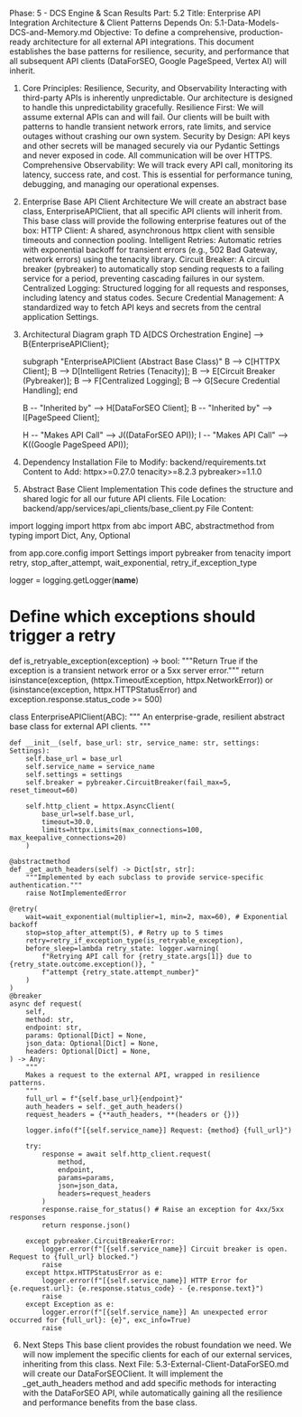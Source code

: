 Phase: 5 - DCS Engine & Scan Results
Part: 5.2
Title: Enterprise API Integration Architecture & Client Patterns
Depends On: 5.1-Data-Models-DCS-and-Memory.md
Objective: To define a comprehensive, production-ready architecture for all external API integrations. This document establishes the base patterns for resilience, security, and performance that all subsequent API clients (DataForSEO, Google PageSpeed, Vertex AI) will inherit.
1. Core Principles: Resilience, Security, and Observability
Interacting with third-party APIs is inherently unpredictable. Our architecture is designed to handle this unpredictability gracefully.
Resilience First: We will assume external APIs can and will fail. Our clients will be built with patterns to handle transient network errors, rate limits, and service outages without crashing our own system.
Security by Design: API keys and other secrets will be managed securely via our Pydantic Settings and never exposed in code. All communication will be over HTTPS.
Comprehensive Observability: We will track every API call, monitoring its latency, success rate, and cost. This is essential for performance tuning, debugging, and managing our operational expenses.
2. Enterprise Base API Client Architecture
We will create an abstract base class, EnterpriseAPIClient, that all specific API clients will inherit from. This base class will provide the following enterprise features out of the box:
HTTP Client: A shared, asynchronous httpx client with sensible timeouts and connection pooling.
Intelligent Retries: Automatic retries with exponential backoff for transient errors (e.g., 502 Bad Gateway, network errors) using the tenacity library.
Circuit Breaker: A circuit breaker (pybreaker) to automatically stop sending requests to a failing service for a period, preventing cascading failures in our system.
Centralized Logging: Structured logging for all requests and responses, including latency and status codes.
Secure Credential Management: A standardized way to fetch API keys and secrets from the central application Settings.
3. Architectural Diagram
graph TD
    A[DCS Orchestration Engine] --> B{EnterpriseAPIClient};

    subgraph "EnterpriseAPIClient (Abstract Base Class)"
        B --> C[HTTPX Client];
        B --> D[Intelligent Retries (Tenacity)];
        B --> E[Circuit Breaker (Pybreaker)];
        B --> F[Centralized Logging];
        B --> G[Secure Credential Handling];
    end

    B -- "Inherited by" --> H[DataForSEO Client];
    B -- "Inherited by" --> I[PageSpeed Client];

    H -- "Makes API Call" --> J((DataForSEO API));
    I -- "Makes API Call" --> K((Google PageSpeed API));

4. Dependency Installation
File to Modify: backend/requirements.txt
Content to Add:
httpx>=0.27.0
tenacity>=8.2.3
pybreaker>=1.1.0

5. Abstract Base Client Implementation
This code defines the structure and shared logic for all our future API clients.
File Location: backend/app/services/api_clients/base_client.py
File Content:

import logging
import httpx
from abc import ABC, abstractmethod
from typing import Dict, Any, Optional

from app.core.config import Settings
import pybreaker
from tenacity import retry, stop_after_attempt, wait_exponential, retry_if_exception_type

logger = logging.getLogger(__name__)

# Define which exceptions should trigger a retry
def is_retryable_exception(exception) -> bool:
    """Return True if the exception is a transient network error or a 5xx server error."""
    return isinstance(exception, (httpx.TimeoutException, httpx.NetworkError)) or \
           (isinstance(exception, httpx.HTTPStatusError) and exception.response.status_code >= 500)

class EnterpriseAPIClient(ABC):
    """
    An enterprise-grade, resilient abstract base class for external API clients.
    """
    
    def __init__(self, base_url: str, service_name: str, settings: Settings):
        self.base_url = base_url
        self.service_name = service_name
        self.settings = settings
        self.breaker = pybreaker.CircuitBreaker(fail_max=5, reset_timeout=60)

        self.http_client = httpx.AsyncClient(
            base_url=self.base_url,
            timeout=30.0,
            limits=httpx.Limits(max_connections=100, max_keepalive_connections=20)
        )

    @abstractmethod
    def _get_auth_headers(self) -> Dict[str, str]:
        """Implemented by each subclass to provide service-specific authentication."""
        raise NotImplementedError

    @retry(
        wait=wait_exponential(multiplier=1, min=2, max=60), # Exponential backoff
        stop=stop_after_attempt(5), # Retry up to 5 times
        retry=retry_if_exception_type(is_retryable_exception),
        before_sleep=lambda retry_state: logger.warning(
            f"Retrying API call for {retry_state.args[1]} due to {retry_state.outcome.exception()}, "
            f"attempt {retry_state.attempt_number}"
        )
    )
    @breaker
    async def request(
        self,
        method: str,
        endpoint: str,
        params: Optional[Dict] = None,
        json_data: Optional[Dict] = None,
        headers: Optional[Dict] = None,
    ) -> Any:
        """
        Makes a request to the external API, wrapped in resilience patterns.
        """
        full_url = f"{self.base_url}{endpoint}"
        auth_headers = self._get_auth_headers()
        request_headers = {**auth_headers, **(headers or {})}

        logger.info(f"[{self.service_name}] Request: {method} {full_url}")
        
        try:
            response = await self.http_client.request(
                method,
                endpoint,
                params=params,
                json=json_data,
                headers=request_headers
            )
            response.raise_for_status() # Raise an exception for 4xx/5xx responses
            return response.json()
        
        except pybreaker.CircuitBreakerError:
            logger.error(f"[{self.service_name}] Circuit breaker is open. Request to {full_url} blocked.")
            raise
        except httpx.HTTPStatusError as e:
            logger.error(f"[{self.service_name}] HTTP Error for {e.request.url}: {e.response.status_code} - {e.response.text}")
            raise
        except Exception as e:
            logger.error(f"[{self.service_name}] An unexpected error occurred for {full_url}: {e}", exc_info=True)
            raise

6. Next Steps
This base client provides the robust foundation we need. We will now implement the specific clients for each of our external services, inheriting from this class.
Next File: 5.3-External-Client-DataForSEO.md will create our DataForSEOClient. It will implement the _get_auth_headers method and add specific methods for interacting with the DataForSEO API, while automatically gaining all the resilience and performance benefits from the base class.
